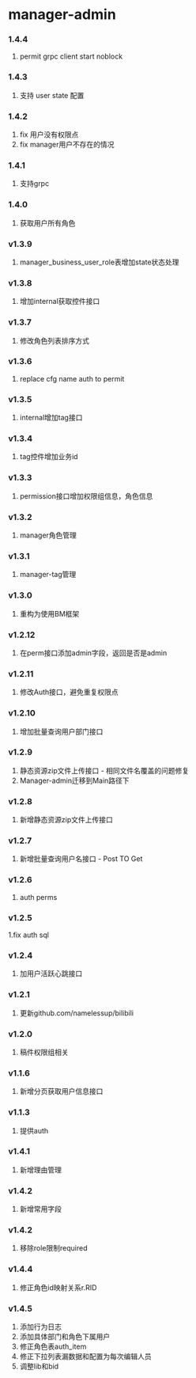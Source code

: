 
# manager-admin

### 1.4.4
1. permit grpc client start noblock

### 1.4.3
1. 支持 user state 配置

### 1.4.2
1. fix 用户没有权限点
2. fix manager用户不存在的情况

### 1.4.1
1. 支持grpc

### 1.4.0
1. 获取用户所有角色

### v1.3.9
1. manager_business_user_role表增加state状态处理

### v1.3.8
1. 增加internal获取控件接口

### v1.3.7
1. 修改角色列表排序方式

### v1.3.6
1. replace cfg name auth to permit

### v1.3.5
1. internal增加tag接口

### v1.3.4
1. tag控件增加业务id

### v1.3.3
1. permission接口增加权限组信息，角色信息

### v1.3.2
1. manager角色管理

### v1.3.1
1. manager-tag管理

### v1.3.0
1. 重构为使用BM框架

### v1.2.12
1. 在perm接口添加admin字段，返回是否是admin

### v1.2.11
1. 修改Auth接口，避免重复权限点

### v1.2.10
1. 增加批量查询用户部门接口

### v1.2.9
1. 静态资源zip文件上传接口 - 相同文件名覆盖的问题修复
2. Manager-admin迁移到Main路径下

### v1.2.8
1. 新增静态资源zip文件上传接口

### v1.2.7
1. 新增批量查询用户名接口 - Post TO Get

### v1.2.6
1. auth perms

### v1.2.5
1.fix auth sql

### v1.2.4
1. 加用户活跃心跳接口

### v1.2.1
1. 更新github.com/namelessup/bilibili

### v1.2.0
1. 稿件权限组相关

### v1.1.6
1. 新增分页获取用户信息接口

### v1.1.3
1. 提供auth

### v1.4.1
1. 新增理由管理

### v1.4.2
1. 新增常用字段

### v1.4.2
1. 移除role限制required

### v1.4.4
1. 修正角色id映射关系r.RID

### v1.4.5 
1. 添加行为日志
2. 添加具体部门和角色下属用户
3. 修正角色表auth_item
4. 修正下拉列表漏数据和配置为每次编辑人员
5. 调整lib和bid
